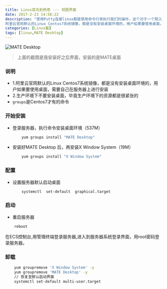 ```yaml
---
title: Linux菜鸟到熟悉 --- 视图界面
date: 2017-2-23 14:56:22
description: "使用Putty连接linux都是使用命令行来执行我们的操作，这个对于一个刚入手linux的新手来说会很不习惯</br>
阿里云官网默认的Linux Centos7系统镜像，都是没有安装桌面环境的，用户如果要使用桌面，需要自己在服务器上进行安装，但是在生产环境下是不推荐使用的"
categories: [Linux篇]
tags: [linux,MATE Desktop]
---
```


<!-- more -->
![MATE Desktop](//s3.joylau.cn:9000/blog/desktop.png)



> 上面的截图是我安装好之后界面，安装的是MATE桌面

### 说明

- 1.阿里云官网默认的Linux Centos7系统镜像，都是没有安装桌面环境的，用户如果要使用桌面，需要自己在服务器上进行安装
- 2.生产环境下不要安装桌面，毕竟生产环境下的资源都是很紧张的
- `groups`是Centos7才有的命令

### 开始安装

- 登录服务器，执行命令安装桌面环境（537M）
    ``` bash
        yum groups install "MATE Desktop"
    ```
    
- 安装好MATE Desktop 后，再安装X Window System（19M） 
    ``` bash 
        yum groups install "X Window System"
    ```

### 配置

- 设置服务器默认启动桌面 
    ``` bash
        systemctl  set-default  graphical.target
    ```
    
### 启动

- 重启服务器 
``` bash
    reboot
```

在ECS控制台,用管理终端登录服务器,进入到服务器系统登录界面，用root密码登录服务器。


### 卸载
``` bash
    yum groupremove 'X Window System' -y
    yum groupremove 'MATE Desktop' -y
    // 恢复至默认启动界面
    systemctl set-default multi-user.target
```



